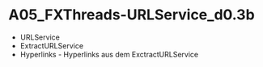 
# A05_FXThreads-URLService_d0.3b

* URLService
* ExtractURLService
* Hyperlinks - Hyperlinks aus dem ExctractURLService